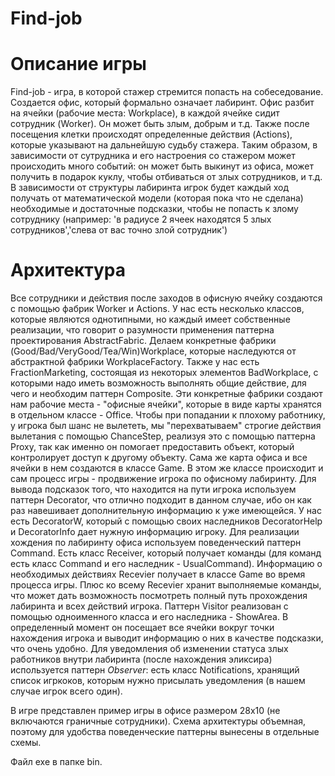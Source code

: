 # Find-job
# Описание игры
Find-job - игра, в которой стажер стремится попасть на собеседование. Создается офис, который формально означает лабиринт. Офис разбит на ячейки (рабочие места: Workplace), в каждой ячейке сидит сотрудник (Worker). Он может быть злым, добрым и т.д. Также после посещения клетки происходят определенные действия (Actions), которые указывают на дальнейшую судьбу стажера. Таким образом, в зависимости от сутрудника и его настроения со стажером может происходить много событий: он может быть выкинут из офиса, может получить в подарок куклу, чтобы отбиваться от злых сотрудников, и т.д. В зависимости от структуры лабиринта игрок будет каждый ход получать от математической модели (которая пока что не сделана) необходимые и достаточные подсказки, чтобы не попасть к злому сотруднику (например: 'в радиусе 2 ячеек находятся 5 злых сотрудников','слева от вас точно злой сотрудник')

# Архитектура
Все сотрудники и действия после заходов в офисную ячейку создаются с помощью фабрик Worker и Actions. У нас есть несколько классов, которые являются однотипными, но каждый имеет собственные реализации, что говорит о разумности применения паттерна проектирования AbstractFabric. Делаем конкретные фабрики (Good/Bad/VeryGood/Tea/Win)Workplace, которые наследуются от абстрактной фабрики WorkplaceFactory. Также у нас есть FractionMarketing, состоящая из некоторых элементов BadWorkplace, с которыми надо иметь возможность выполнять общие действие, для чего и необходим паттерн Composite. Эти конкретные фабрики создают нам рабочие места - "офисные ячейки", которые в виде карты хранятся в отдельном классе - Office. Чтобы при попадании к плохому работнику, у игрока был шанс не вылететь, мы "перехватываем" строгие действия вылетания с помощью ChanceStep, реализуя это с помощью паттерна Proxy, так как именно он помогает предоставить объект, который контролирует доступ к другому объекту. Сама же карта офиса и все ячейки в нем создаются в классе Game. В этом же классе происходит и сам процесс игры - продвижение игрока по офисному лабиринту. Для вывода подсказок того, что находится на пути игрока используем паттерн Decorator, что отлично подходит в данном случае, ибо он как раз навешивает дополнительную информацию к уже имеющейся. У нас есть DecoratorW, который с помощью своих наследников DecoratorHelp и DecoratorInfo дает нужную информацию игроку.
Для реализации хождения по лабиринту офиса используем поведенческий паттерн Command. Есть класс Receiver, который получает команды (для команд есть класс Command и его наследник - UsualCommand). Информацию о необходимых действиях Recevier получает в классе Game во время процесса игры. Плюс ко всему Recevier хранит выполняемые команды, что может дать возможность посмотреть полный путь прохождения лабиринта и всех действий игрока. Паттерн Visitor  реализован с помощью одноименного класса и его наследника - ShowArea. В определенный момент он посещает все ячейки вокруг точки нахождения игрока и выводит информацию о них в качестве подсказки, что очень удобно. Для уведомления об изменении статуса злых работников внутри лабиринта (после нахождения эликсира) используется паттерн *Observer*: есть класс Notifications, хранящий список игркоков, которым нужно присылать уведомления (в нашем случае игрок всего один).

В игре представлен пример игры в офисе размером 28х10 (не включаются граничные сотрудники).
Схема архитектуры объемная, поэтому для удобства поведенческие паттерны вынесены в отдельные схемы.

Файл exe в папке bin.
